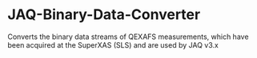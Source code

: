 # JAQ-Binary-Data-Converter
Converts the binary data streams of QEXAFS measurements, which have been acquired at the SuperXAS (SLS) and are used by JAQ v3.x
